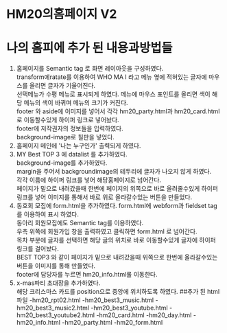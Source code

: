# HM20의홈페이지 V2
# 나의 홈피에 추가 된 내용과방법들
1. 홈페이지를 Semantic tag 로 화면 레이아웃을 구성하였다.<br>transform에ratate를 이용하여 WHO MA I 라고 메뉴 옆에 적혀있는 글자에 마우스를 올리면 글자가 기울어진다.<br>선택메뉴가 수평 메뉴로 표시되게 하였다. 메뉴에 마우스 포인트를 올리면 색이 해당 메뉴의 색이 바뀌며 메뉴의 크기가 커진다.<br>footer 와 aside에 이미지를 넣어서 각각 hm20_party.html과 hm20_card.html로 이동할수있게 하이퍼 링크로 넣어놨다.<br>footer에 저작권자의 정보들을 입력하였다.<br>background-image로 칠판을 넣었다.
2. 홈페이지 메인에 '나는 누구인가' 출력되게 하였다.
3. MY Best TOP 3 에 datalist 를 추가하였다.<br>background-image를 추가하였다.<br>margin을 주어서 backgroundimage의 테두리에 글자가 나오지 않게 하였다.<br>각각 이름에 하이퍼 링크를 넣어 해당홈페이지로 넘어간다.<br>페이지가 밑으로 내려갔을때 한번에 페이지의 위쪽으로 바로 올려줄수있게 하이퍼링크를 넣어 이미지를 통해서 바로 위로 올라갈수있는 버튼을 만들었다. 
4. 동호회 모집에 form.html을 추가하였다. form.html에 webform과 fieldset tag를 이용하여 표시 하였다.<br>동아리 회원모집에도 Semantic tag를 이용하였다.<br>우측 위쪽에 회원가입 창을 출력하였고 클릭하면 form.html 로 넘어간다.<br>목차 부분에 글자를 선택하면 해당 글의 위치로 바로 이동할수있게 글자에 하이퍼 링크를 걸어놨다.<br>BEST TOP3 와 같이 페이지가 밑으로 내려갔을때 위쪽으로 한번에 올라갈수있는 버튼을 이미지를 통해 만들었다.<br>footer에 담당자를 누르면 hm20_info.html롤 이동한다.
5. x-mas파티 초대장을 추가하였다.<br>해당 크리스마스 카드를 position으로 중앙에 위치하도록 하였다.
##추가 된 html 파일
-hm20_rpt02.html
-hm20_best3_music.html
-hm20_best3_music2.html
-hm20_best3_youtube.html
-hm20_best3_youtube2.html
-hm20_card.html
-hm20_day.html
-hm20_info.html
-hm20_party.html
-hm20_form.html
